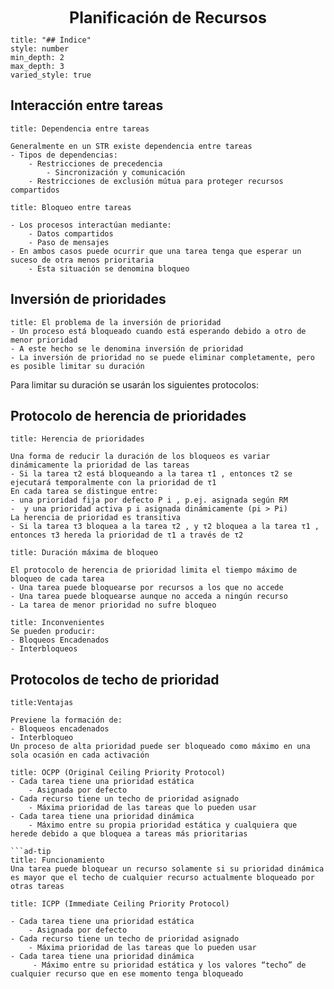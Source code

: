 <center style="font-weight: bold; font-size: 25 ">Planificación de Recursos</center>

```toc
title: "## Índice"
style: number 
min_depth: 2 
max_depth: 3
varied_style: true
```

## Interacción entre tareas

```ad-info
title: Dependencia entre tareas

Generalmente en un STR existe dependencia entre tareas  
- Tipos de dependencias:  
	- Restricciones de precedencia  
		- Sincronización y comunicación  
	- Restricciones de exclusión mútua para proteger recursos compartidos

```

```ad-example
title: Bloqueo entre tareas

- Los procesos interactúan mediante:  
	- Datos compartidos  
	- Paso de mensajes  
- En ambos casos puede ocurrir que una tarea tenga que esperar un suceso de otra menos prioritaria  
	- Esta situación se denomina bloqueo
```

## Inversión de prioridades

```ad-tip
title: El problema de la inversión de prioridad
- Un proceso está bloqueado cuando está esperando debido a otro de menor prioridad  
- A este hecho se le denomina inversión de prioridad  
- La inversión de prioridad no se puede eliminar completamente, pero es posible limitar su duración
```

Para limitar su duración se usarán los siguientes protocolos:

## Protocolo de herencia de prioridades

```ad-info
title: Herencia de prioridades

Una forma de reducir la duración de los bloqueos es variar dinámicamente la prioridad de las tareas  
- Si la tarea τ2 está bloqueando a la tarea τ1 , entonces τ2 se ejecutará temporalmente con la prioridad de τ1  
En cada tarea se distingue entre:  
- una prioridad fija por defecto P i , p.ej. asignada según RM 
-  y una prioridad activa p i asignada dinámicamente (pi > Pi)  
La herencia de prioridad es transitiva  
- Si la tarea τ3 bloquea a la tarea τ2 , y τ2 bloquea a la tarea τ1 , entonces τ3 hereda la prioridad de τ1 a través de τ2
```

```ad-tip
title: Duración máxima de bloqueo

El protocolo de herencia de prioridad limita el tiempo máximo de bloqueo de cada tarea  
- Una tarea puede bloquearse por recursos a los que no accede  
- Una tarea puede bloquearse aunque no acceda a ningún recurso  
- La tarea de menor prioridad no sufre bloqueo
```

```ad-warning
title: Inconvenientes
Se pueden producir:
- Bloqueos Encadenados
- Interbloqueos
```

## Protocolos de techo de prioridad

```ad-success
title:Ventajas

Previene la formación de:
- Bloqueos encadenados  
- Interbloqueo  
Un proceso de alta prioridad puede ser bloqueado como máximo en una sola ocasión en cada activación
```

```ad-info
title: OCPP (Original Ceiling Priority Protocol)
- Cada tarea tiene una prioridad estática  
	- Asignada por defecto  
- Cada recurso tiene un techo de prioridad asignado  
	- Máxima prioridad de las tareas que lo pueden usar  
- Cada tarea tiene una prioridad dinámica  
	- Máximo entre su propia prioridad estática y cualquiera que herede debido a que bloquea a tareas más prioritarias

```ad-tip
title: Funcionamiento
Una tarea puede bloquear un recurso solamente si su prioridad dinámica es mayor que el techo de cualquier recurso actualmente bloqueado por otras tareas
```


```ad-info
title: ICPP (Immediate Ceiling Priority Protocol)

- Cada tarea tiene una prioridad estática  
	- Asignada por defecto  
- Cada recurso tiene un techo de prioridad asignado  
	- Máxima prioridad de las tareas que lo pueden usar  
- Cada tarea tiene una prioridad dinámica  
	 - Máximo entre su prioridad estática y los valores “techo” de  cualquier recurso que en ese momento tenga bloqueado
```

